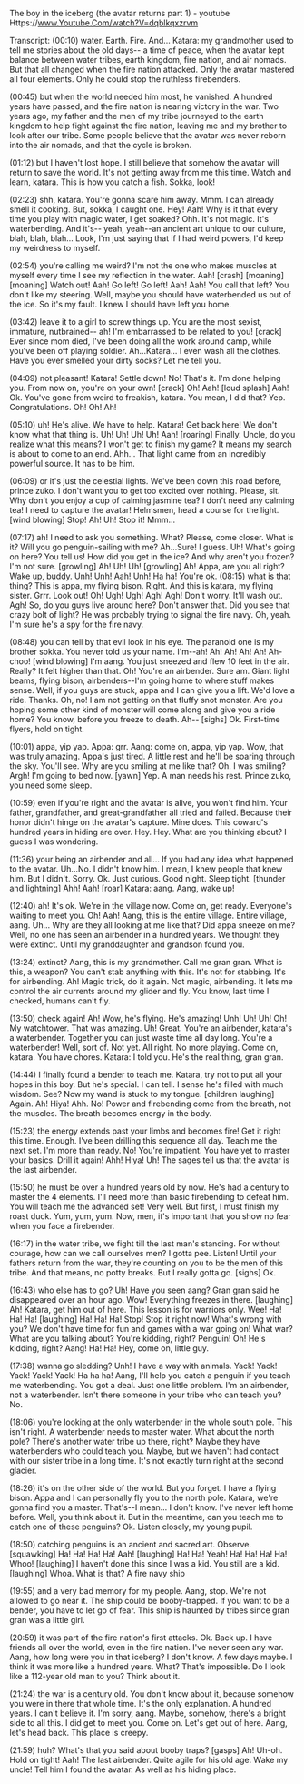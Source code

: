 The boy in the iceberg (the avatar returns part 1) - youtube
Https://www.Youtube.Com/watch?V=dqblkqxzrvm

Transcript:
(00:10) water. Earth. Fire. And... Katara: my grandmother used to tell me stories about the old days-- a time of peace, when the avatar kept balance between water tribes, earth kingdom, fire nation, and air nomads. But that all changed when the fire nation attacked. Only the avatar mastered all four elements. Only he could stop the ruthless firebenders.

(00:45) but when the world needed him most, he vanished. A hundred years have passed, and the fire nation is nearing victory in the war. Two years ago, my father and the men of my tribe journeyed to the earth kingdom to help fight against the fire nation, leaving me and my brother to look after our tribe. Some people believe that the avatar was never reborn into the air nomads, and that the cycle is broken.

(01:12) but I haven't lost hope. I still believe that somehow the avatar will return to save the world. It's not getting away from me this time. Watch and learn, katara. This is how you catch a fish. Sokka, look!

(02:23) shh, katara. You're gonna scare him away. Mmm. I can already smell it cooking. But, sokka, I caught one. Hey! Aah! Why is it that every time you play with magic water, I get soaked? Ohh. It's not magic. It's waterbending. And it's-- yeah, yeah--an ancient art unique to our culture, blah, blah, blah... Look, I'm just saying that if I had weird powers, I'd keep my weirdness to myself.

(02:54) you're calling me weird? I'm not the one who makes muscles at myself every time I see my reflection in the water. Aah! [crash] [moaning] [moaning] Watch out! Aah! Go left! Go left! Aah! Aah! You call that left? You don't like my steering. Well, maybe you should have waterbended us out of the ice. So it's my fault. I knew I should have left you home.

(03:42) leave it to a girl to screw things up. You are the most sexist, immature, nutbrained-- ah! I'm embarrassed to be related to you! [crack] Ever since mom died, I've been doing all the work around camp, while you've been off playing soldier. Ah...Katara... I even wash all the clothes. Have you ever smelled your dirty socks? Let me tell you.

(04:09) not pleasant! Katara! Settle down! No! That's it. I'm done helping you. From now on, you're on your own! [crack] Oh! Aah! [loud splash] Aah! Ok. You've gone from weird to freakish, katara. You mean, I did that? Yep. Congratulations. Oh! Oh! Ah!

(05:10) uh! He's alive. We have to help. Katara! Get back here! We don't know what that thing is. Uh! Uh! Uh! Uh! Aah! [roaring] Finally. Uncle, do you realize what this means? I won't get to finish my game? It means my search is about to come to an end. Ahh... That light came from an incredibly powerful source. It has to be him.

(06:09) or it's just the celestial lights. We've been down this road before, prince zuko. I don't want you to get too excited over nothing. Please, sit. Why don't you enjoy a cup of calming jasmine tea? I don't need any calming tea! I need to capture the avatar! Helmsmen, head a course for the light. [wind blowing] Stop! Ah! Uh! Stop it! Mmm...

(07:17) ah! I need to ask you something. What? Please, come closer. What is it? Will you go penguin-sailing with me? Ah...Sure! I guess. Uh! What's going on here? You tell us! How did you get in the ice? And why aren't you frozen? I'm not sure. [growling] Ah! Uh! Uh! [growling] Ah! Appa, are you all right? Wake up, buddy. Unh! Unh! Aah! Unh! Ha ha! You're ok.
(08:15) what is that thing? This is appa, my flying bison. Right. And this is katara, my flying sister. Grrr. Look out! Oh! Ugh! Ugh! Agh! Agh! Don't worry. It'll wash out. Agh! So, do you guys live around here? Don't answer that. Did you see that crazy bolt of light? He was probably trying to signal the fire navy. Oh, yeah. I'm sure he's a spy for the fire navy.

(08:48) you can tell by that evil look in his eye. The paranoid one is my brother sokka. You never told us your name. I'm--ah! Ah! Ah! Ah! Ah! Ah-choo! [wind blowing] I'm aang. You just sneezed and flew 10 feet in the air. Really? It felt higher than that. Oh! You're an airbender. Sure am. Giant light beams, flying bison, airbenders--I'm going home to where stuff makes sense. Well, if you guys are stuck, appa and I can give you a lift. We'd love a ride. Thanks. Oh, no! I am not getting on that fluffy snot monster. Are you hoping some other kind of monster will come along and give you a ride home? You know, before you freeze to death. Ah-- [sighs] Ok. First-time flyers, hold on tight.

(10:01) appa, yip yap. Appa: grr. Aang: come on, appa, yip yap. Wow, that was truly amazing. Appa's just tired. A little rest and he'll be soaring through the sky. You'll see. Why are you smiling at me like that? Oh. I was smiling? Argh! I'm going to bed now. [yawn] Yep. A man needs his rest. Prince zuko, you need some sleep.

(10:59) even if you're right and the avatar is alive, you won't find him. Your father, grandfather, and great-grandfather all tried and failed. Because their honor didn't hinge on the avatar's capture. Mine does. This coward's hundred years in hiding are over. Hey. Hey. What are you thinking about? I guess I was wondering.

(11:36) your being an airbender and all... If you had any idea what happened to the avatar. Uh...No. I didn't know him. I mean, I knew people that knew him. But I didn't. Sorry. Ok. Just curious. Good night. Sleep tight. [thunder and lightning] Ahh! Aah! [roar] Katara: aang. Aang, wake up!

(12:40) ah! It's ok. We're in the village now. Come on, get ready. Everyone's waiting to meet you. Oh! Aah! Aang, this is the entire village. Entire village, aang. Uh... Why are they all looking at me like that? Did appa sneeze on me? Well, no one has seen an airbender in a hundred years. We thought they were extinct. Until my granddaughter and grandson found you.

(13:24) extinct? Aang, this is my grandmother. Call me gran gran. What is this, a weapon? You can't stab anything with this. It's not for stabbing. It's for airbending. Ah! Magic trick, do it again. Not magic, airbending. It lets me control the air currents around my glider and fly. You know, last time I checked, humans can't fly.

(13:50) check again! Ah! Wow, he's flying. He's amazing! Unh! Uh! Uh! Oh! My watchtower. That was amazing. Uh! Great. You're an airbender, katara's a waterbender. Together you can just waste time all day long. You're a waterbender! Well, sort of. Not yet. All right. No more playing. Come on, katara. You have chores. Katara: I told you. He's the real thing, gran gran.

(14:44) I finally found a bender to teach me. Katara, try not to put all your hopes in this boy. But he's special. I can tell. I sense he's filled with much wisdom. See? Now my wand is stuck to my tongue. [children laughing] Again. Ah! Hiya! Ahh. No! Power and firebending come from the breath, not the muscles. The breath becomes energy in the body.

(15:23) the energy extends past your limbs and becomes fire! Get it right this time. Enough. I've been drilling this sequence all day. Teach me the next set. I'm more than ready. No! You're impatient. You have yet to master your basics. Drill it again! Ahh! Hiya! Uh! The sages tell us that the avatar is the last airbender.

(15:50) he must be over a hundred years old by now. He's had a century to master the 4 elements. I'll need more than basic firebending to defeat him. You will teach me the advanced set! Very well. But first, I must finish my roast duck. Yum, yum, yum. Now, men, it's important that you show no fear when you face a firebender.

(16:17) in the water tribe, we fight till the last man's standing. For without courage, how can we call ourselves men? I gotta pee. Listen! Until your fathers return from the war, they're counting on you to be the men of this tribe. And that means, no potty breaks. But I really gotta go. [sighs] Ok.

(16:43) who else has to go? Uh! Have you seen aang? Gran gran said he disappeared over an hour ago. Wow! Everything freezes in there. [laughing] Ah! Katara, get him out of here. This lesson is for warriors only. Wee! Ha! Ha! Ha! [laughing] Ha! Ha! Ha! Stop! Stop it right now! What's wrong with you? We don't have time for fun and games with a war going on! What war? What are you talking about? You're kidding, right? Penguin! Oh! He's kidding, right? Aang! Ha! Ha! Hey, come on, little guy.

(17:38) wanna go sledding? Unh! I have a way with animals. Yack! Yack! Yack! Yack! Yack! Ha ha ha! Aang, I'll help you catch a penguin if you teach me waterbending. You got a deal. Just one little problem. I'm an airbender, not a waterbender. Isn't there someone in your tribe who can teach you? No.

(18:06) you're looking at the only waterbender in the whole south pole. This isn't right. A waterbender needs to master water. What about the north pole? There's another water tribe up there, right? Maybe they have waterbenders who could teach you. Maybe, but we haven't had contact with our sister tribe in a long time. It's not exactly turn right at the second glacier.

(18:26) it's on the other side of the world. But you forget. I have a flying bison. Appa and I can personally fly you to the north pole. Katara, we're gonna find you a master. That's--I mean... I don't know. I've never left home before. Well, you think about it. But in the meantime, can you teach me to catch one of these penguins? Ok. Listen closely, my young pupil.

(18:50) catching penguins is an ancient and sacred art. Observe. [squawking] Ha! Ha! Ha! Ha! Aah! [laughing] Ha! Ha! Yeah! Ha! Ha! Ha! Ha! Whoo! [laughing] I haven't done this since I was a kid. You still are a kid. [laughing] Whoa. What is that? A fire navy ship

(19:55) and a very bad memory for my people. Aang, stop. We're not allowed to go near it. The ship could be booby-trapped. If you want to be a bender, you have to let go of fear. This ship is haunted by tribes since gran gran was a little girl.

(20:59) it was part of the fire nation's first attacks. Ok. Back up. I have friends all over the world, even in the fire nation. I've never seen any war. Aang, how long were you in that iceberg? I don't know. A few days maybe. I think it was more like a hundred years. What? That's impossible. Do I look like a 112-year old man to you? Think about it.

(21:24) the war is a century old. You don't know about it, because somehow you were in there that whole time. It's the only explanation. A hundred years. I can't believe it. I'm sorry, aang. Maybe, somehow, there's a bright side to all this. I did get to meet you. Come on. Let's get out of here. Aang, let's head back. This place is creepy.

(21:59) huh? What's that you said about booby traps? [gasps] Ah! Uh-oh. Hold on tight! Aah! The last airbender. Quite agile for his old age. Wake my uncle! Tell him I found the avatar. As well as his hiding place.
